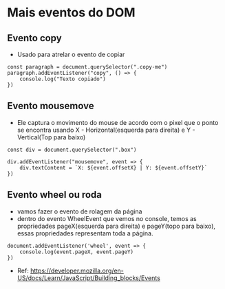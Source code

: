 # Mais eventos do DOM

## Evento copy
- Usado para atrelar o evento de copiar
```
const paragraph = document.querySelector(".copy-me")
paragraph.addEventListener("copy", () => {
    console.log("Texto copiado")
})
```

## Evento mousemove
- Ele captura o movimento do mouse de acordo com o pixel que o ponto se encontra usando X - Horizontal(esquerda para direita) e Y - Vertical(Top para baixo)

```
const div = document.querySelector(".box")

div.addEventListener("mousemove", event => {
    div.textContent = `X: ${event.offsetX} | Y: ${event.offsetY}`
})
```

## Evento wheel ou roda
- vamos fazer o evento de rolagem da página
- dentro do evento WheelEvent que vemos no console, temos as propriedades pageX(esquerda para direita) e pageY(topo para baixo), essas propriedades representam toda a página.

```
document.addEventListener('wheel', event => {
    console.log(event.pageX, event.pageY)
})
```

- Ref: https://developer.mozilla.org/en-US/docs/Learn/JavaScript/Building_blocks/Events